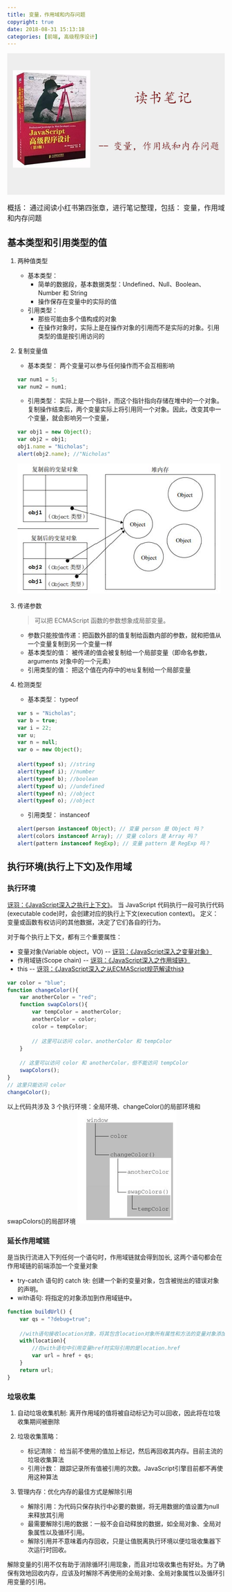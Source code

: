 ```yaml
---
title: 变量，作用域和内存问题
copyright: true
date: 2018-08-31 15:13:18
categories: [前端, 高级程序设计]
---
```


![变量，作用域和内存问题](变量，作用域和内存问题/1.png)

<font face="微软雅黑" size="3">概括： 通过阅读小红书第四张章，进行笔记整理，包括： 变量，作用域和内存问题</font> 
<!-- more -->


## 基本类型和引用类型的值

1. 两种值类型
    * 基本类型： 
      - 简单的数据段，基本数据类型：Undefined、Null、Boolean、Number 和 String
      - 操作保存在变量中的实际的值
    * 引用类型： 
      - 那些可能由多个值构成的对象
      - 在操作对象时，实际上是在操作对象的引用而不是实际的对象。引用类型的值是按引用访问的

2. 复制变量值
    * 基本类型： 两个变量可以参与任何操作而不会互相影响
    ```js
    var num1 = 5;
    var num2 = num1;
    ```

    * 引用类型： 实际上是一个指针，而这个指针指向存储在堆中的一个对象。复制操作结束后，两个变量实际上将引用同一个对象。因此，改变其中一个变量，就会影响另一个变量，
    ```js
    var obj1 = new Object();
    var obj2 = obj1;
    obj1.name = "Nicholas";
    alert(obj2.name); //"Nicholas" 
    ```
    ![变量，作用域和内存问题](变量，作用域和内存问题/2.jpg)

3. 传递参数
    > 可以把 ECMAScript 函数的参数想象成局部变量。

    * 参数只能按值传递：把函数外部的值复制给函数内部的参数，就和把值从一个变量复制到另一个变量一样
    * 基本类型的值： 被传递的值会被复制给一个局部变量（即命名参数，arguments 对象中的一个元素）
    * 引用类型的值： 把这个值在内存中的`地址`复制给一个局部变量

4. 检测类型
    * 基本类型： typeof
    ```js
    var s = "Nicholas";
    var b = true;
    var i = 22;
    var u;
    var n = null;
    var o = new Object();
    
    alert(typeof s); //string
    alert(typeof i); //number
    alert(typeof b); //boolean
    alert(typeof u); //undefined
    alert(typeof n); //object
    alert(typeof o); //object 
    ```
    * 引用类型： instanceof
    ```js
    alert(person instanceof Object); // 变量 person 是 Object 吗？
    alert(colors instanceof Array); // 变量 colors 是 Array 吗？
    alert(pattern instanceof RegExp); // 变量 pattern 是 RegExp 吗？
    ```

## 执行环境(执行上下文)及作用域

### 执行环境
[讶羽：《JavaScript深入之执行上下文》](https://github.com/mqyqingfeng/Blog/issues/8)。
当 JavaScript 代码执行一段可执行代码(executable code)时，会创建对应的执行上下文(execution context)。
定义： 变量或函数有权访问的其他数据，决定了它们各自的行为。

对于每个执行上下文，都有三个重要属性：

* 变量对象(Variable object，VO) -- [讶羽：《JavaScript深入之变量对象》 ](https://github.com/mqyqingfeng/Blog/issues/5)
* 作用域链(Scope chain) -- [讶羽：《JavaScript深入之作用域链》](https://github.com/mqyqingfeng/Blog/issues/6)
* this  -- [讶羽：《JavaScript深入之从ECMAScript规范解读this》](https://github.com/mqyqingfeng/Blog/issues/7)

```js
var color = "blue";
function changeColor(){
	var anotherColor = "red";
	function swapColors(){
		var tempColor = anotherColor;
		anotherColor = color;
		color = tempColor;

	 	// 这里可以访问 color、anotherColor 和 tempColor
	}

 	// 这里可以访问 color 和 anotherColor，但不能访问 tempColor
 	swapColors();
}
// 这里只能访问 color
changeColor();
```
以上代码共涉及 3 个执行环境：全局环境、changeColor()的局部环境和 swapColors()的局部环境
![变量，作用域和内存问题](变量，作用域和内存问题/3.jpg)

### 延长作用域链
是当执行流进入下列任何一个语句时，作用域链就会得到加长, 这两个语句都会在作用域链的前端添加一个变量对象

* try-catch 语句的 catch 块: 创建一个新的变量对象，包含被抛出的错误对象的声明。
* with语句: 将指定的对象添加到作用域链中。

```js
function buildUrl() {
	var qs = "?debug=true";

	//with语句接收location对象，将其包含location对象所有属性和方法的变量对象添加到了作用域链的前端。
	with(location){
		//在with语句中引用变量href时实际引用的是location.href
		var url = href + qs;
	}
	return url;
} 
```

### 垃圾收集
1. 自动垃圾收集机制: 离开作用域的值将被自动标记为可以回收，因此将在垃圾收集期间被删除

2. 垃圾收集策略： 
	* 标记清除： 给当前不使用的值加上标记，然后再回收其内存。目前主流的垃圾收集算法
	* 引用计数： 跟踪记录所有值被引用的次数。JavaScript引擎目前都不再使用这种算法

3. 管理内存：优化内存的最佳方式是解除引用
	* 解除引用：为代码只保存执行中必要的数据，将无用数据的值设置为null来释放其引用
	* 最需要解除引用的数据：一般不会自动释放的数据，如全局对象、全局对象属性以及循环引用。
	* 解除引用并不意味着内存回收，只是让值脱离执行环境以便垃圾收集器下次运行时回收。

解除变量的引用不仅有助于消除循环引用现象，而且对垃圾收集也有好处。为了确保有效地回收内存，应该及时解除不再使用的全局对象、全局对象属性以及循环引用变量的引用。